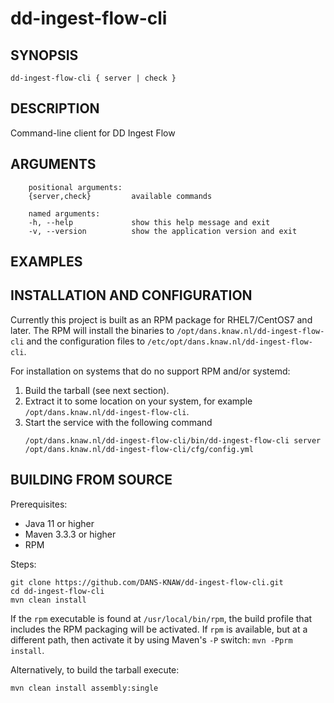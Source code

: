 dd-ingest-flow-cli
===========

<!-- Remove this comment and extend the descriptions below -->


SYNOPSIS
--------

    dd-ingest-flow-cli { server | check }


DESCRIPTION
-----------

Command-line client for DD Ingest Flow


ARGUMENTS
---------

        positional arguments:
        {server,check}         available commands
        
        named arguments:
        -h, --help             show this help message and exit
        -v, --version          show the application version and exit

EXAMPLES
--------

<!-- Add examples of invoking this module from the command line or via HTTP other interfaces -->
    

INSTALLATION AND CONFIGURATION
------------------------------
Currently this project is built as an RPM package for RHEL7/CentOS7 and later. The RPM will install the binaries to
`/opt/dans.knaw.nl/dd-ingest-flow-cli` and the configuration files to `/etc/opt/dans.knaw.nl/dd-ingest-flow-cli`. 

For installation on systems that do no support RPM and/or systemd:

1. Build the tarball (see next section).
2. Extract it to some location on your system, for example `/opt/dans.knaw.nl/dd-ingest-flow-cli`.
3. Start the service with the following command
   ```
   /opt/dans.knaw.nl/dd-ingest-flow-cli/bin/dd-ingest-flow-cli server /opt/dans.knaw.nl/dd-ingest-flow-cli/cfg/config.yml 
   ```

BUILDING FROM SOURCE
--------------------
Prerequisites:

* Java 11 or higher
* Maven 3.3.3 or higher
* RPM

Steps:
    
    git clone https://github.com/DANS-KNAW/dd-ingest-flow-cli.git
    cd dd-ingest-flow-cli 
    mvn clean install

If the `rpm` executable is found at `/usr/local/bin/rpm`, the build profile that includes the RPM 
packaging will be activated. If `rpm` is available, but at a different path, then activate it by using
Maven's `-P` switch: `mvn -Pprm install`.

Alternatively, to build the tarball execute:

    mvn clean install assembly:single
